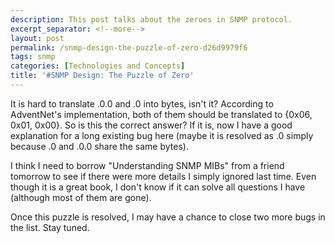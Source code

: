 ```yaml
---
description: This post talks about the zeroes in SNMP protocol.
excerpt_separator: <!--more-->
layout: post
permalink: /snmp-design-the-puzzle-of-zero-d26d9979f6
tags: snmp
categories: [Technologies and Concepts]
title: '#SNMP Design: The Puzzle of Zero'
---
```

It is hard to translate .0.0 and .0 into bytes, isn't it? According to AdventNet's implementation, both of them should be translated to {0x06, 0x01, 0x00}. So is this the correct answer? If it is, now I have a good explanation for a long existing bug here (maybe it is resolved as .0 simply because .0 and .0.0 share the same bytes).

I think I need to borrow "Understanding SNMP MIBs" from a friend tomorrow to see if there were more details I simply ignored last time. Even though it is a great book, I don't know if it can solve all questions I have (although most of them are gone).

Once this puzzle is resolved, I may have a chance to close two more bugs in the list. Stay tuned.
<!--more-->